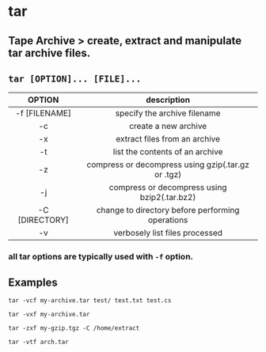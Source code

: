 # tar

**Tape Archive** > create, extract and manipulate tar archive files.
---

` tar [OPTION]... [FILE]... `
---

| **OPTION** | description |
|:---:|:---:|
| -f [FILENAME] | specify the archive filename <br> |
| -c | create a new archive |
| -x | extract files from an archive |
| -t | list the contents of an archive |
| -z | compress or decompress using gzip(.tar.gz or .tgz) |
| -j | compress or decompress using bzip2(.tar.bz2) |
| -C [DIRECTORY] | change to directory before performing operations |
| -v | verbosely list files processed |

### all tar options are typically used with ` -f ` option.

## Examples
` tar -vcf my-archive.tar test/ test.txt test.cs `

` tar -vxf my-archive.tar `

` tar -zxf my-gzip.tgz -C /home/extract `

` tar -vtf arch.tar `
